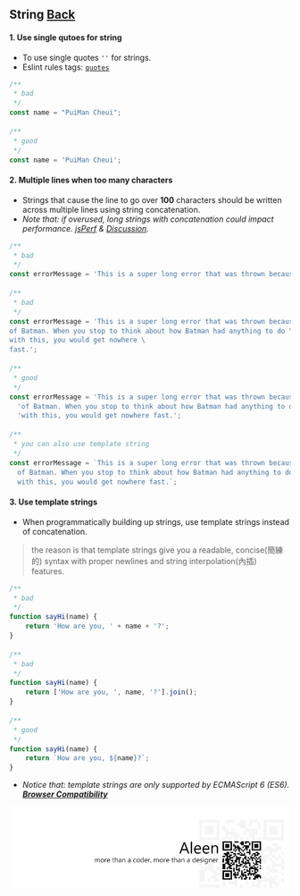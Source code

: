 ## String [**Back**](./../README.md)

#### 1. Use single qutoes for string

- To use single quotes `''` for strings.
- Eslint rules tags: [`quotes`](http://eslint.org/docs/rules/quotes.html)

```js
/**
 * bad
 */
const name = "PuiMan Cheui";

/**
 * good
 */
const name = 'PuiMan Cheui';
```

#### 2. Multiple lines when too many characters

- Strings that cause the line to go over **100** characters should be written across multiple lines using string concatenation.
- *Note that: if overused, long strings with concatenation could impact performance. [jsPerf](http://jsperf.com/ya-string-concat) & [Discussion](https://github.com/airbnb/javascript/issues/40).*

```js
/**
 * bad
 */
const errorMessage = 'This is a super long error that was thrown because of Batman. When you stop to think about how Batman had anything to do with this, you would get nowhere fast.';

/**
 * bad
 */
const errorMessage = 'This is a super long error that was thrown because \
of Batman. When you stop to think about how Batman had anything to do \
with this, you would get nowhere \
fast.';

/**
 * good
 */
const errorMessage = 'This is a super long error that was thrown because ' +
  'of Batman. When you stop to think about how Batman had anything to do ' +
  'with this, you would get nowhere fast.';
  
/**
 * you can also use template string
 */
const errorMessage = `This is a super long error that was thrown because 
  of Batman. When you stop to think about how Batman had anything to do 
  with this, you would get nowhere fast.`;
```

#### 3. Use template strings

- When programmatically building up strings, use template strings instead of concatenation.

> the reason is that template strings give you a readable, concise(簡練的) syntax with proper newlines and string interpolation(內插) features.

```js
/**
 * bad
 */
function sayHi(name) {
    return 'How are you, ' + name + '?';
}

/**
 * bad
 */
function sayHi(name) {
    return ['How are you, ', name, '?'].join();
}

/**
 * good
 */
function sayHi(name) {
    return `How are you, ${name}?`;
}
```

- *Notice that: template strings are only supported by ECMAScript 6 (ES6). [**Browser Compatibility**](https://developer.mozilla.org/en-US/docs/Web/JavaScript/Reference/template_strings#Browser_compatibility)*

<a href="http://aleen42.github.io/" target="_blank" ><img src="./../pic/tail.gif"></a>